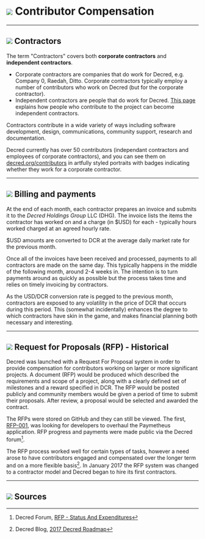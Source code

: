 # <img class="dcr-icon" src="/img/dcr-icons/ObtainingDecred.svg" /> Contributor Compensation

---

## <img class="dcr-icon" src="/img/dcr-icons/User.svg" /> Contractors

The term "Contractors" covers both **corporate contractors** and **independent contractors**.

* Corporate contractors are companies that do work for Decred, e.g. Company 0, Raedah, Ditto. Corporate contractors typically employ a number of contributors who work on Decred (but for the corporate contractor).
* Independent contractors are people that do work for Decred. [This page](contributing-to-decred.md) explains how people who contribute to the project can become independent contractors.

Contractors contribute in a wide variety of ways including software development, design, communications, community support, research and documentation.
 
Decred currently has over 50 contributors (independant contractors and employees of corporate contractors), and you can see them on [decred.org/contributors](https://decred.org/contributors/) in artfully styled portraits with badges indicating whether they work for a corporate contractor.

---

## <img class="dcr-icon" src="/img/dcr-icons/Wallet.svg" /> Billing and payments

At the end of each month, each contractor prepares an invoice and submits it to the _Decred Holdings Group_ LLC (DHG). The invoice lists the items the contractor has worked on and a charge (in $USD) for each - typically hours worked charged at an agreed hourly rate.

$USD amounts are converted to DCR at the average daily market rate for the previous month. 

Once all of the invoices have been received and processed, payments to all contractors are made on the same day. This typically happens in the middle of the following month, around 2-4 weeks in. The intention is to turn payments around as quickly as possible but the process takes time and relies on timely invoicing by contractors. 

As the USD/DCR conversion rate is pegged to the previous month, contractors are exposed to any volatility in the price of DCR that occurs during this period. This (somewhat incidentally) enhances the degree to which contractors have skin in the game, and makes financial planning both necessary and interesting.

---

## <img class="dcr-icon" src="/img/dcr-icons/RFP.svg" /> Request for Proposals (RFP) - Historical

Decred was launched with a Request For Proposal system in order to provide compensation for contributors working on larger or more significant projects. A document (RFP) would be produced which described the requirements and scope of a project, along with a clearly defined set of milestones and a reward specified in DCR. The RFP would be posted publicly and community members would be given a period of time to submit their proposals. After review, a proposal would be selected and awarded the contract.

The RFPs were stored on GitHub and they can still be viewed. The first, [RFP-001](https://github.com/decred/RFPs/blob/master/rfp-0001/rfp-0001.md), was looking for developers to overhaul the Paymetheus application. RFP progress and payments were made public via the Decred forum[^1].

The RFP process worked well for certain types of tasks, however a need arose to have contributors engaged and compensated over the longer term and on a more flexible basis[^2]. In January 2017 the RFP system was changed to a contractor model and Decred began to hire its first contractors.

---

## <img class="dcr-icon" src="/img/dcr-icons/Sources.svg" /> Sources 

[^1]: Decred Forum, [RFP - Status And Expenditures](https://forum.decred.org/threads/status-and-expenditures.2864/)
[^2]: Decred Blog, [2017 Decred Roadmap](https://blog.decred.org/2017/01/09/2017-Decred-Roadmap/)
